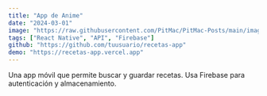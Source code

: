 ```yaml
---
title: "App de Anime"
date: "2024-03-01"
image: "https://raw.githubusercontent.com/PitMac/PitMac-Posts/main/images/post-1-cover.png"
tags: ["React Native", "API", "Firebase"]
github: "https://github.com/tuusuario/recetas-app"
demo: "https://recetas-app.vercel.app"
---
```


Una app móvil que permite buscar y guardar recetas. Usa Firebase para autenticación y almacenamiento.
